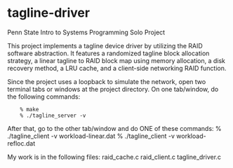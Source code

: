 # tagline-driver
Penn State Intro to Systems Programming Solo Project

This project implements a tagline device driver by utilizing the RAID software abstraction.
It features a randomized tagline block allocation strategy, a linear tagline to RAID block map using memory allocation,
a disk recovery method, a LRU cache, and a client-side networking RAID function.

Since the project uses a loopback to simulate the network, open two terminal tabs or windows at the project directory.
On one tab/window, do the following commands: 

		% make
		% ./tagline_server -v

After that, go to the other tab/window and do ONE of these commands: 
% ./tagline_client -v workload-linear.dat
% ./tagline_client -v workload-refloc.dat

My work is in the following files: raid_cache.c raid_client.c tagline_driver.c
